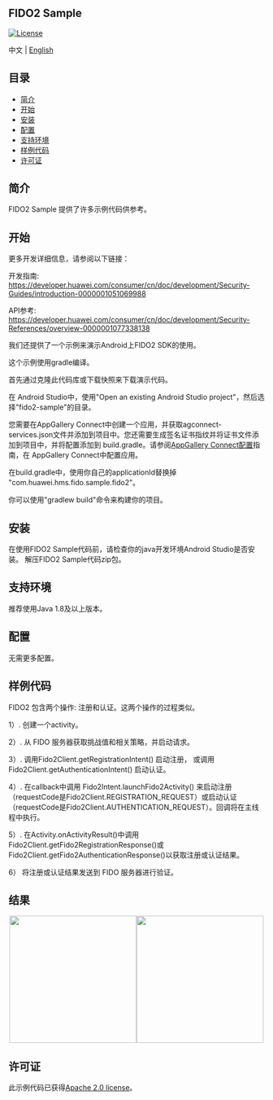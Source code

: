 ## FIDO2 Sample
[![License](https://img.shields.io/badge/Docs-hmsguides-brightgreen)](https://developer.huawei.com/consumer/cn/doc/development/HMSCore-Guides/introduction-0000001051069988)

中文 | [English](README.md)


## 目录

 * [简介](#简介)
 * [开始](#开始)
 * [安装](#安装)
 * [配置](#配置)
 * [支持环境](#支持环境)
 * [样例代码](#样例代码)
 * [许可证](#许可证)


## 简介
FIDO2 Sample 提供了许多示例代码供参考。

## 开始
更多开发详细信息，请参阅以下链接：

开发指南: https://developer.huawei.com/consumer/cn/doc/development/Security-Guides/introduction-0000001051069988

API参考: https://developer.huawei.com/consumer/cn/doc/development/Security-References/overview-0000001077338138

我们还提供了一个示例来演示Android上FIDO2 SDK的使用。

这个示例使用gradle编译。

首先通过克隆此代码库或下载快照来下载演示代码。

在 Android Studio中，使用"Open an existing Android Studio project"，然后选择"fido2-sample"的目录。

您需要在AppGallery Connect中创建一个应用，并获取agconnect-services.json文件并添加到项目中。您还需要生成签名证书指纹并将证书文件添加到项目中，并将配置添加到 build.gradle。请参阅[AppGallery Connect配置](https://developer.huawei.com/consumer/cn/doc/development/Security-Guides/config-agc-0000001050262772)指南，在 AppGallery Connect中配置应用。

在build.gradle中，使用你自己的applicationId替换掉 "com.huawei.hms.fido.sample.fido2"。

你可以使用"gradlew build"命令来构建你的项目。

## 安装
在使用FIDO2 Sample代码前，请检查你的java开发环境Android Studio是否安装。
解压FIDO2 Sample代码zip包。

## 支持环境
推荐使用Java 1.8及以上版本。

## 配置
无需更多配置。


## 样例代码

FIDO2 包含两个操作: 注册和认证。这两个操作的过程类似。

1）. 创建一个activity。

2）. 从 FIDO 服务器获取挑战值和相关策略，并启动请求。

3）. 调用Fido2Client.getRegistrationIntent() 启动注册， 或调用 Fido2Client.getAuthenticationIntent() 启动认证。

4）. 在callback中调用 Fido2Intent.launchFido2Activity() 来启动注册（requestCode是Fido2Client.REGISTRATION_REQUEST）或启动认证（requestCode是Fido2Client.AUTHENTICATION_REQUEST）。回调将在主线程中执行。

5）. 在Activity.onActivityResult()中调用Fido2Client.getFido2RegistrationResponse()或Fido2Client.getFido2AuthenticationResponse()以获取注册或认证结果。

6） 将注册或认证结果发送到 FIDO 服务器进行验证。


## 结果
<center class="half">
<img src="images/registration_result.png" width=250/><img src="images/authentication_result.png" width=250 />
</center>

## 许可证
此示例代码已获得[Apache 2.0 license](http://www.apache.org/licenses/LICENSE-2.0)。
